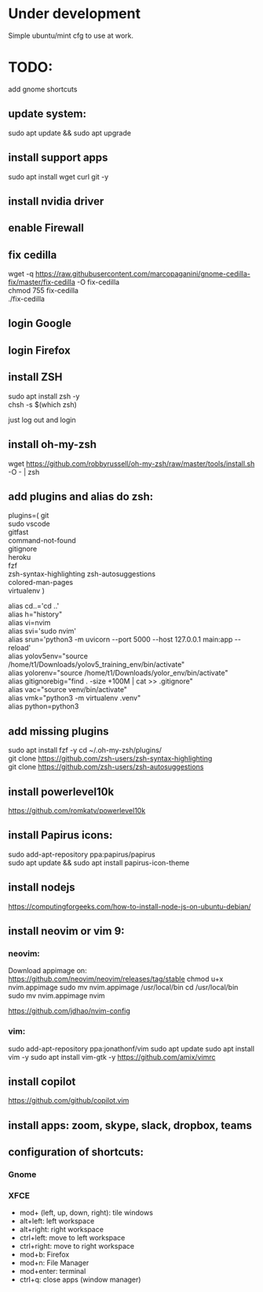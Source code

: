 # Under development

Simple  ubuntu/mint cfg to use at work.

# TODO:

add gnome shortcuts

## update system:

sudo apt update && sudo apt upgrade

## install support apps

sudo apt install wget curl git -y

## install nvidia driver

## enable Firewall

## fix cedilla

wget -q https://raw.githubusercontent.com/marcopaganini/gnome-cedilla-fix/master/fix-cedilla -O fix-cedilla  
chmod 755 fix-cedilla  
./fix-cedilla

## login Google

## login Firefox

## install ZSH

sudo apt install zsh -y  
chsh -s $(which zsh)

just log out and login

## install oh-my-zsh

wget https://github.com/robbyrussell/oh-my-zsh/raw/master/tools/install.sh -O - | zsh

## add plugins and alias do zsh:

plugins=(
    git  
    sudo
    vscode  
    gitfast  
    command-not-found  
    gitignore  
    heroku  
    fzf  
    zsh-syntax-highlighting
    zsh-autosuggestions  
    colored-man-pages  
    virtualenv
)

alias cd..='cd ..'  
alias h="history"  
alias vi=nvim  
alias svi='sudo nvim'  
alias srun='python3 -m uvicorn --port 5000 --host 127.0.0.1 main:app --reload'  
alias yolov5env="source /home/t1/Downloads/yolov5_training_env/bin/activate"  
alias yolorenv="source /home/t1/Downloads/yolor_env/bin/activate"  
alias gitignorebig="find . -size +100M | cat >> .gitignore"  
alias vac="source venv/bin/activate"  
alias vmk="python3 -m virtualenv .venv"  
alias python=python3

## add missing plugins

sudo apt install fzf -y
cd ~/.oh-my-zsh/plugins/  
git clone https://github.com/zsh-users/zsh-syntax-highlighting  
git clone https://github.com/zsh-users/zsh-autosuggestions

## install powerlevel10k

https://github.com/romkatv/powerlevel10k

## install Papirus icons:

sudo add-apt-repository ppa:papirus/papirus  
sudo apt update && sudo apt install papirus-icon-theme

## install nodejs

https://computingforgeeks.com/how-to-install-node-js-on-ubuntu-debian/

## install neovim or vim 9:

### neovim:

Download appimage on:
https://github.com/neovim/neovim/releases/tag/stable
chmod u+x nvim.appimage
sudo mv nvim.appimage /usr/local/bin
cd /usr/local/bin
sudo mv nvim.appimage nvim

https://github.com/jdhao/nvim-config

### vim:

sudo add-apt-repository ppa:jonathonf/vim
sudo apt update
sudo apt install vim -y
sudo apt install vim-gtk -y
https://github.com/amix/vimrc

## install copilot

https://github.com/github/copilot.vim


## install apps: zoom, skype, slack, dropbox, teams

## configuration of shortcuts:

### Gnome


### XFCE
- mod+ (left, up, down, right): tile windows
- alt+left: left workspace
- alt+right: right workspace
- ctrl+left: move to left workspace
- ctrl+right: move to right workspace
- mod+b: Firefox
- mod+n: File Manager
- mod+enter: terminal
- ctrl+q: close apps (window manager)
